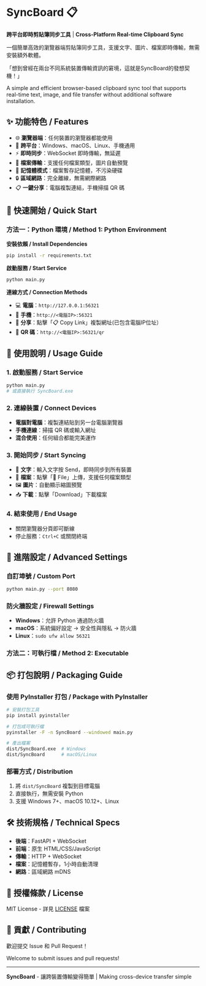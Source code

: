 # SyncBoard 📋

**跨平台即時剪貼簿同步工具** | **Cross-Platform Real-time Clipboard Sync**

一個簡單高效的瀏覽器端剪貼簿同步工具，支援文字、圖片、檔案即時傳輸，無需安裝額外軟體。

「想到曾經在兩台不同系統裝置傳輸資訊的窘境，這就是SyncBoard的發想契機！」

A simple and efficient browser-based clipboard sync tool that supports real-time text, image, and file transfer without additional software installation.

## ✨ 功能特色 / Features

- 🌐 **瀏覽器端**：任何裝置的瀏覽器都能使用
- 📱 **跨平台**：Windows、macOS、Linux、手機通用
- ⚡ **即時同步**：WebSocket 即時傳輸，無延遲
- 📎 **檔案傳輸**：支援任何檔案類型，圖片自動預覽
- 💾 **記憶體模式**：檔案暫存記憶體，不污染硬碟
- 🔒 **區域網路**：完全離線，無需網際網路
- 📋 **一鍵分享**：電腦複製連結，手機掃描 QR 碼

## 🚀 快速開始 / Quick Start

### 方法一：Python 環境 / Method 1: Python Environment

**安裝依賴 / Install Dependencies**
```bash
pip install -r requirements.txt
```

**啟動服務 / Start Service**
```bash
python main.py
```

**連線方式 / Connection Methods**
- 💻 **電腦**：`http://127.0.0.1:56321`
- 📱 **手機**：`http://<電腦IP>:56321`
- 🔗 **分享**：點擊「📋 Copy Link」複製網址(已包含電腦IP位址）
- 📱 **QR 碼**：`http://<電腦IP>:56321/qr`


## 📖 使用說明 / Usage Guide

### 1. 啟動服務 / Start Service
```bash
python main.py
# 或直接執行 SyncBoard.exe
```

### 2. 連線裝置 / Connect Devices
- **電腦對電腦**：複製連結貼到另一台電腦瀏覽器
- **手機連線**：掃描 QR 碼或輸入網址
- **混合使用**：任何組合都能完美運作

### 3. 開始同步 / Start Syncing
- 📝 **文字**：輸入文字按 Send，即時同步到所有裝置
- 📎 **檔案**：點擊「📎 File」上傳，支援任何檔案類型
- 🖼️ **圖片**：自動顯示縮圖預覽
- 📥 **下載**：點擊「Download」下載檔案

### 4. 結束使用 / End Usage
- 關閉瀏覽器分頁即可斷線
- 停止服務：`Ctrl+C` 或關閉終端

## 🔧 進階設定 / Advanced Settings

### 自訂埠號 / Custom Port
```bash
python main.py --port 8080
```

### 防火牆設定 / Firewall Settings
- **Windows**：允許 Python 通過防火牆
- **macOS**：系統偏好設定 → 安全性與隱私 → 防火牆
- **Linux**：`sudo ufw allow 56321`


### 方法二：可執行檔 / Method 2: Executable
## 📦 打包說明 / Packaging Guide

### 使用 PyInstaller 打包 / Package with PyInstaller
```bash
# 安裝打包工具
pip install pyinstaller

# 打包成可執行檔
pyinstaller -F -n SyncBoard --windowed main.py

# 產出檔案
dist/SyncBoard.exe  # Windows
dist/SyncBoard      # macOS/Linux
```

### 部署方式 / Distribution
1. 將 `dist/SyncBoard` 複製到目標電腦
2. 直接執行，無需安裝 Python
3. 支援 Windows 7+、macOS 10.12+、Linux


## 🛠️ 技術規格 / Technical Specs

- **後端**：FastAPI + WebSocket
- **前端**：原生 HTML/CSS/JavaScript
- **傳輸**：HTTP + WebSocket
- **檔案**：記憶體暫存，1小時自動清理
- **網路**：區域網路 mDNS

## 📝 授權條款 / License

MIT License - 詳見 [LICENSE](LICENSE) 檔案

## 🤝 貢獻 / Contributing

歡迎提交 Issue 和 Pull Request！

Welcome to submit issues and pull requests!

---

**SyncBoard** - 讓跨裝置傳輸變得簡單 | Making cross-device transfer simple

